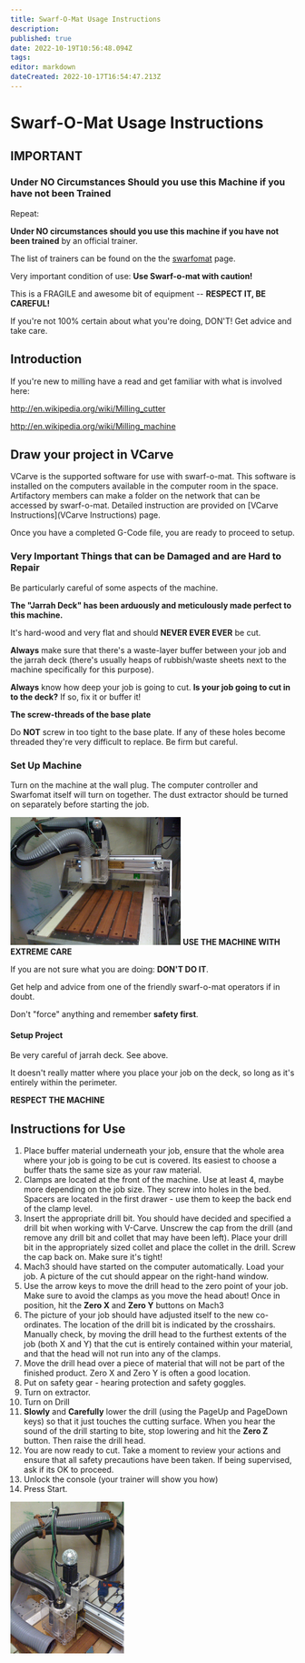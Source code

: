 ```yaml
---
title: Swarf-O-Mat Usage Instructions
description: 
published: true
date: 2022-10-19T10:56:48.094Z
tags: 
editor: markdown
dateCreated: 2022-10-17T16:54:47.213Z
---
```


# Swarf-O-Mat Usage Instructions

## IMPORTANT

### Under NO Circumstances Should you use this Machine if you have not been Trained

Repeat:

**Under NO circumstances should you use this machine if you have not been trained** by an official trainer.

The list of trainers can be found on the the [swarfomat](swarfomat) page.

Very important condition of use: **Use Swarf-o-mat with caution!**

This is a FRAGILE and awesome bit of equipment -- **RESPECT IT, BE CAREFUL!**

If you're not 100% certain about what you're doing, DON'T! Get advice and take care.

## Introduction

If you're new to milling have a read and get familiar with what is involved here:

<http://en.wikipedia.org/wiki/Milling_cutter>

<http://en.wikipedia.org/wiki/Milling_machine>

## Draw your project in VCarve

VCarve is the supported software for use with swarf-o-mat. This software is installed on the computers available in the computer room in the space. Artifactory members can make a folder on the network that can be accessed by swarf-o-mat. Detailed instruction are provided on [VCarve Instructions](VCarve Instructions) page.

Once you have a completed G-Code file, you are ready to proceed to setup.

### Very Important Things that can be Damaged and are Hard to Repair

Be particularly careful of some aspects of the machine.

**The "Jarrah Deck" has been arduously and meticulously made perfect to this machine.**

It's hard-wood and very flat and should **NEVER EVER EVER** be cut.

**Always** make sure that there's a waste-layer buffer between your job and the jarrah deck (there's usually heaps of rubbish/waste sheets next to the machine specifically for this purpose).

**Always** know how deep your job is going to cut. **Is your job going to cut in to the deck?** If so, fix it or buffer it!

**The screw-threads of the base plate**

Do **NOT** screw in too tight to the base plate. If any of these holes become threaded they're very difficult to replace. Be firm but careful.

### Set Up Machine

Turn on the machine at the wall plug. The computer controller and Swarfomat itself will turn on together. The dust extractor should be turned on separately before starting the job.

<img src="/projects/swarfomat_jarrahdeck.jpg" class="align-right" width="300" /> **USE THE MACHINE WITH EXTREME CARE**

If you are not sure what you are doing: **DON'T DO IT**.

Get help and advice from one of the friendly swarf-o-mat operators if in doubt.

Don't "force" anything and remember **safety first**.

#### Setup Project

Be very careful of jarrah deck. See above.

It doesn't really matter where you place your job on the deck, so long as it's entirely within the perimeter.

**RESPECT THE MACHINE**

## Instructions for Use

1.  Place buffer material underneath your job, ensure that the whole area where your job is going to be cut is covered. Its easiest to choose a buffer thats the same size as your raw material.
2.  Clamps are located at the front of the machine. Use at least 4, maybe more depending on the job size. They screw into holes in the bed. Spacers are located in the first drawer - use them to keep the back end of the clamp level.
3.  Insert the appropriate drill bit. You should have decided and specified a drill bit when working with V-Carve. Unscrew the cap from the drill (and remove any drill bit and collet that may have been left). Place your drill bit in the appropriately sized collet and place the collet in the drill. Screw the cap back on. Make sure it's tight!
4.  Mach3 should have started on the computer automatically. Load your job. A picture of the cut should appear on the right-hand window.
5.  Use the arrow keys to move the drill head to the zero point of your job. Make sure to avoid the clamps as you move the head about! Once in position, hit the **Zero X** and **Zero Y** buttons on Mach3
6.  The picture of your job should have adjusted itself to the new co-ordinates. The location of the drill bit is indicated by the crosshairs. Manually check, by moving the drill head to the furthest extents of the job (both X and Y) that the cut is entirely contained within your material, and that the head will not run into any of the clamps.
7.  Move the drill head over a piece of material that will not be part of the finished product. Zero X and Zero Y is often a good location.
8.  Put on safety gear - hearing protection and safety goggles.
9.  Turn on extractor.
10. Turn on Drill
11. **Slowly** and **Carefully** lower the drill (using the PageUp and PageDown keys) so that it just touches the cutting surface. When you hear the sound of the drill starting to bite, stop lowering and hit the **Zero Z** button. Then raise the drill head.
12. You are now ready to cut. Take a moment to review your actions and ensure that all safety precautions have been taken. If being supervised, ask if its OK to proceed.
13. Unlock the console (your trainer will show you how)
14. Press Start.

<img src="/projects/swarfomat_ducting.jpg" class="align-right" width="200" />
